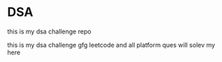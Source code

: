 # DSA
this is my dsa challenge repo
 
this is my dsa challenge gfg leetcode and all platform ques will solev my here 